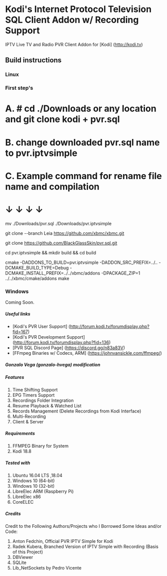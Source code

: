 # Kodi's Internet Protocol Television SQL Client Addon w/ Recording Support
IPTV Live TV and Radio PVR Client Addon for [Kodi] (http://kodi.tv)

## Build instructions

### Linux

### First step's 

# A. # cd ./Downloads  or any location and git clone kodi + pvr.sql
# B. change downloaded pvr.sql name to pvr.iptvsimple
# C. Example command for rename file name and compilation
# ↓ ↓ ↓ ↓

mv ./Downloads/pvr.sql ./Downloads/pvr.iptvsimple


git clone --branch Leia https://github.com/xbmc/xbmc.git

git clone https://github.com/BlackGlassSkin/pvr.sql.git

cd pvr.iptvsimple && mkdir build && cd build

cmake -DADDONS_TO_BUILD=pvr.iptvsimple -DADDON_SRC_PREFIX=../.. -DCMAKE_BUILD_TYPE=Debug -DCMAKE_INSTALL_PREFIX=../../xbmc/addons -DPACKAGE_ZIP=1 ../../xbmc/cmake/addons
make

### Windows

Coming Soon.

##### Useful links

* [Kodi's PVR User Support] (http://forum.kodi.tv/forumdisplay.php?fid=167)
* [Kodi's PVR Development Support] (http://forum.kodi.tv/forumdisplay.php?fid=136)
* [PVR SQL Discord Page] (https://discord.gg/n83a83V)
* [FFmpeg Binaries w/ Codecs, ARM] (https://johnvansickle.com/ffmpeg/)

##### Gonzalo Vega (gonzalo-hvega) modification

##### Features
1. Time Shifting Support
2. EPG Timers Support
3. Recordings Folder Integration
4. Resume Playback & Watched List
5. Records Management (Delete Recordings from Kodi Interface)
6. Multi-Recording
7. Client & Server

##### Requirements
1. FFMPEG Binary for System
2. Kodi 18.8

##### Tested with
1. Ubuntu 16.04 LTS ,18.04
2. Windows 10 (64-bit)
3. Windows 10 (32-bit)
4. LibreElec ARM (Raspberry Pi)
5. LibreElec x86
6. CoreELEC

##### Credits
Credit to the Following Authors/Projects who I Borrowed Some Ideas and/or Code:
1. Anton Fedchin, Official PVR IPTV Simple for Kodi
2. Radek Kubera, Branched Version of IPTV Simple with Recording (Basis of this Project)
3. DBViewer
4. SQLite
5. Lib_NetSockets by Pedro Vicente
